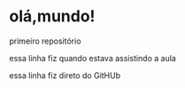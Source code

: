 # olá,mundo!
primeiro repositório

essa linha  fiz quando estava assistindo a aula

essa linha fiz direto do GitHUb
